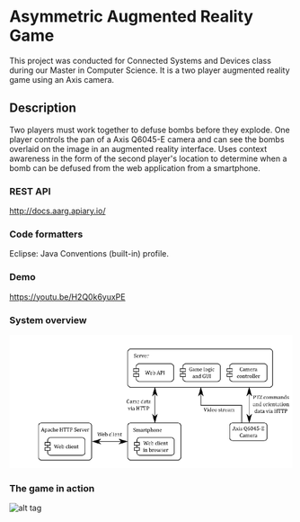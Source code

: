 # Asymmetric Augmented Reality Game
This project was conducted for Connected Systems and Devices class during our Master in Computer Science.
It is a two player augmented reality game using an Axis camera.

## Description
Two players must work together to defuse bombs before they explode.
One player controls the pan of a Axis Q6045-E camera and can see the bombs overlaid on the image in an augmented reality interface.
Uses context awareness in the form of the second player's location to determine when a bomb can be defused from the web application from a smartphone.

### REST API
http://docs.aarg.apiary.io/

### Code formatters
Eclipse: Java Conventions (built-in) profile.

### Demo
https://youtu.be/H2Q0k6yuxPE

### System overview
![alt tag](https://raw.githubusercontent.com/BjornHansson/AsymmetricAugmentedRealityGame/master/systemOverview_ar.PNG)

### The game in action
![alt tag](https://raw.githubusercontent.com/BjornHansson/AsymmetricAugmentedRealityGame/master/argame.PNG)

